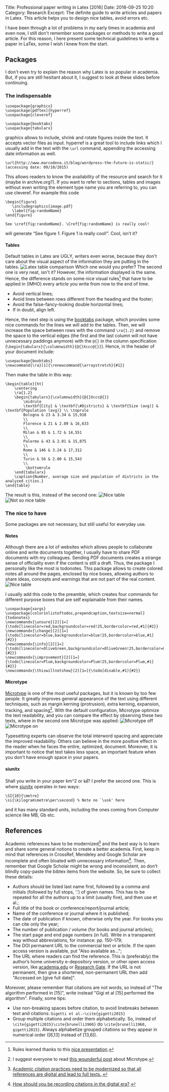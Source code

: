 Title: Professional paper writing in Latex [2016]
Date: 2016-09-25 10:20
Category: Research
Exceprt: The definite guide to write articles and papers in Latex. This article helps you to design nice tables, avoid errors etc.

I have been through a lot of problems in my early times in academia and even now, I still don't remember some packages or methods to write a good article. For this reason, I here present some technical guidelines to write a paper in LaTex, some I wish I knew from the start. 


## Packages
I don't even try to explain the reason why Latex is so popular in academia. But, if you are still hesitant about it, I suggest to look at these slides before continuing.

### The indispensable

    \usepackage{graphicx} 
	\usepackage[pdftex]{hyperref}
	\usepackage{cleveref}

	\usepackage{booktabs}
	\usepackage{tabularx}

graphicx allows to include, shrink and rotate figures inside the text. It accepts vector files as input.
hyperref is a great tool to include links which I usually add in the text with the `\url` command, appending the accessing date information as well.

    \url{http://www.marcodena.it/blog/wordpress-the-future-is-static/} (accessing date: 09/10/2015)

This allows readers to know the availability of the resource and search for it (maybe in archive.org?). 
If you want to refer to sections, tables and images without even writing the element type name you are referring to, you can use cleveref. For example this code

    \begin{figure}
	   \includegraphics{image.pdf}
	   \label{fig:randomName}
	\end{figure}

	See \cref{fig:randomName}. \Cref{fig:randomName} is really cool!

will generate “See figure 1. Figure 1 is really cool!”. Cool, isn’t it?

#### Tables 
Default tables in Latex are UGLY, writers even worse, because they don't care about the visual aspect of the information they are putting in the tables.
![Latex table comparison](/images/tables_comparison.png)
Which one would you prefer? The second one is very neat, isn't it? However, the information displayed is the same. Hence, the difference stands on some nice visual rules[^3] that have to be applied in (IMHO) every article you write from now to the end of time.

* Avoid vertical lines;
* Avoid lines between rows different from the heading and the footer;
* Avoid the false-fancy-looking double horizontal lines;
* If in doubt, align left.

Hence, the next step is using the [booktabs](http://texcatalogue.sarovar.org/entries/booktabs.html) package, which provides some nice commands for the lines we will add to the tables. Then, we will increase the space between rows with the command `\ra{1.2}` and remove the space to the vertical edges (the first and the last column will not have unnecessary paddings anymore) with the `@{}` in the column specification (`\begin{tabularx}{\columnwidth}{@{}Xccc@{}}`).
Hence, in the header of your document include:

	\usepackage{booktabs}
	\newcommand{\ra}[1]{\renewcommand{\arraystretch}{#1}}

Then make the table in this way:

	\begin{table}[ht]
	    \centering
	    \ra{1.2}
	    \begin{tabularx}{\columnwidth}{@{}Xccc@{}}
	        \midrule
	        \textbf{City} & \textbf{\#Districts} & \textbf{Size (avg)} & \textbf{Population (avg)} \\ \toprule
	        Bologna & 23 & 3.34 & 15,918
	        \\
	        Florence & 21 & 2.89 & 16,633
	        \\
	        Milan & 85 & 1.72 & 14,551
	        \\
	        Palermo & 43 & 2.01 & 15,075 
	        \\
	        Rome & 146 & 3.24 & 17,312 
	        \\
	        Turin & 56 & 2.00 & 15,543 
	        \\
	         \bottomrule
	    \end{tabularx}
	    \caption{Number, average size and population of districts in the analyzed cities.}
	\end{table}

The result is this, instead of the second one:
![Nice table](/images/table_nice.png)
![Not so nice table](/images/table_not_so_nice.png)

### The nice to have
Some packages are not necessary, but still useful for everyday use.

#### Notes
Although there are a lot of websites which allows people to collaborate online and write documents together, I usually have to share PDF documents with my colleagues. Sending PDF documents creates a strange sense of officiality even if the content is still a draft. Thus, the package I personally like the most is todonotes. This package allows to create colored notes all around the pages, enclosed by nice boxes, allowing authors to share ideas, concepts and warnings that are not part of the real content.
![Nice table](/images/latex_todonotes.png)


I usually add this code to the preamble, which creates four commands for different purpose boxes that are self explainable from their names.

	\usepackage{xargs} 
	\usepackage[colorinlistoftodos,prependcaption,textsize=normal]{todonotes}
	\newcommandx{\unsure}[2][1=]{\todo[linecolor=red,backgroundcolor=red!25,bordercolor=red,#1]{#2}}
	\newcommandx{\change}[2][1=]{\todo[linecolor=blue,backgroundcolor=blue!25,bordercolor=blue,#1]{#2}}
	\newcommandx{\info}[2][1=]{\todo[linecolor=OliveGreen,backgroundcolor=OliveGreen!25,bordercolor=OliveGreen,#1]{#2}}
	\newcommandx{\improvement}[2][1=]{\todo[linecolor=Plum,backgroundcolor=Plum!25,bordercolor=Plum,#1]{#2}}
	\newcommandx{\thiswillnotshow}[2][1=]{\todo[disable,#1]{#2}}


#### Microtype

[Microtype](http://ctan.org/tex-archive/macros/latex/contrib/microtype) is one of the most useful packages, but it is known by too few people. It greatly improves general appearance of the text using different techniques, such as margin kerning (protrusion), extra kerning, expansion, tracking, and spacing[^4]. With the default configuration, Microtype optimize the text readability, and you can compare the effect by observing these two texts, where in the second one Microtype was applied:
![Microtype off](/images/latex-writing/Microtype_example_off.png)
![Microtype on](/images/latex-writing/Microtype_example_on.png)

Typesetting experts can observe the total interword spacing and appreciate the improved readability. Others can believe in the more positive effect in the reader when he faces the entire, optimized, document. Moreover, it is important to notice that text takes less space, an important feature when you don't have enough space in your papers.


#### siunitx

Shall you write in your paper km^2 or &#13218;? I prefer the second one. This is where [siunitx](https://www.ctan.org/pkg/siunitx) operates in two ways:

	\SI{10}{\metre}
	\si{\kilogram\metre\per\second} % Note no `\usk' here

and it has many standard units, including the ones coming from Computer science like MB, Gb etc.


## References
Academic references have to be modernized[^2] and the best way is to learn and share some general notions to create a better academia.
First, keep in mind that references in CrossRef, Mendeley and Google Scholar are incomplete and often bloated with unnecessary information[^1]. Then, remember that Google Scholar might be wrong and inconsistent, so don't blindly copy-paste the bibtex items from the website.
So, be sure to collect these details:

* Authors should be listed last name first, followed by a comma and initials (followed by full stops, ‘.’) of given names. This has to be repeated for all the authors up to a limit (usually five), and then use et al.;
* Full title of the book or conference/report/journal article;
* Name of the conference or journal where it is published;
* The date of publication if known, otherwise only the year. For books you can cite only the year;
* The number of publication / volume (for books and journal articles);
* The start page and end page numbers (in full). Write in a transparent way without abbreviations, for instance: pp. 150–179;
* The DOI permanent URL to the commercial text or article. If the open access version is available, put "Also available as...";
* The URL where readers can find the reference. This is (preferably) the author’s home university e-depository version, or other open access version, like [academia.edu](http://academia.edu) or [Research Gate](https://www.researchgate.net/). If the URL is not permanent, then give a shortened, non-permanent URL then add "Accessed on [give full date]".

Moreover, please remember that citations are not words, so instead of "The algorithm performed in [15]", write instead "Gigi et al [15] performed the algorithm". 
Finally, some tips: 

* Use non-breaking spaces before citation, to avoid linebreaks between text and citations: `Gigetti et al.~\cite{gigetti2015}`
* Group multiple citations and order them alphabetically. So, instead of `\cite{gigetti2015}\cite{brunelli1960}` do `\cite{brunelli1960, gigetti2015}`. Always alphabetize grouped citations so they appear in numerical order ([6,13] instead of [13,6]).





[^1]: [How should you be recording citations in the digital era?](https://medium.com/advice-and-help-in-authoring-a-phd-or-non-fiction/how-should-you-be-recording-citations-in-the-digital-era-97550a7c3da6#.heytswkvu).
[^2]: [Academic citation practices need to be modernized so that all references are digital and lead to full texts.](http://blogs.lse.ac.uk/impactofsocialsciences/2014/05/21/academic-citation-practices-need-to-be-modernized/).
[^3]: Rules learned thanks to this [nice presentation](https://www.inf.ethz.ch/personal/markusp/teaching/guides/guide-tables.pdf).
[^4]: I suggest everyone to read [this wounderful post](http://www.khirevich.com/latex/microtype/) about Microtype.


